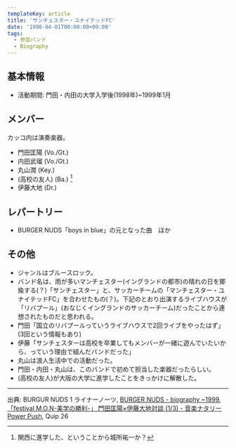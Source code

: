 ```yaml
---
templateKey: article
title: 'サンチェスター・ユナイテッドFC'
date: '1998-04-01T00:00:00+09:00'
tags:
  - 参加バンド
  - Biography
---
```

## 基本情報

* 活動期間: 門田・内田の大学入学後(1998年)~1999年1月

## メンバー

カッコ内は演奏楽器。

* 門田匡陽 (Vo./Gt.)
* 内田武瑠 (Vo./Gt.)
* 丸山潤 (Key.)
* (高校の友人) (Ba.) [^1]
* 伊藤大地 (Dr.)

## レパートリー

* BURGER NUDS「boys in blue」の元となった曲　ほか

## その他

* ジャンルはブルースロック。
* バンド名は、雨が多いマンチェスター(イングランドの都市)の晴れの日を揶揄する(？)「サンチェスター」と、サッカーチームの「マンチェスター・ユナイテッドFC」を合わせたもの(？)。下記のとおり出演するライブハウスが「リバプール」(おなじくイングランドのサッカーチーム)だったことから連想されたものだと思われる。
* 門田「国立のリバプールっていうライブハウスで2回ライブをやったはず」(3回という情報もあり)
* 伊藤「サンチェスターは高校を卒業してもメンバーが一緒に遊んでいたいから、っていう理由で組んだバンドだった」
* 丸山は浪人生活中での活動だった。
* 門田・内田・丸山は、このバンドで初めて担当した楽器だったらしい。
* (高校の友人)が大阪の大学に進学したことをきっかけに解散した。

---

出典: BURGUR NUDS 1 ライナーノーツ, [BURGER NUDS - biography ~1999](http://burgernuds.com/04_bio/ext/99.html), [「festival M.O.N-美学の勝利-」 門田匡陽×伊藤大地対談 (1/3) - 音楽ナタリー Power Push](http://natalie.mu/music/pp/poettypem02), Quip 26

[^1]: 関西に進学した、ということから城所祐一か？
